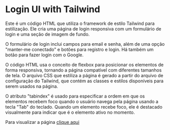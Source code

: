 # Login UI with Tailwind

Este é um código HTML que utiliza o framework de estilo Tailwind para estilização. Ele cria uma página de login responsiva com um formulário de login e uma seção de imagem de fundo.

O formulário de login inclui campos para email e senha, além de uma opção "manter-me conectado" e botões para registro e login. Há também um botão para fazer login com o Google.

O código HTML usa o conceito de flexbox para posicionar os elementos de forma responsiva, tornando a página compatível com diferentes tamanhos de tela. O arquivo CSS que estiliza a página é gerado a partir do arquivo de configuração do Tailwind, que contém as classes e estilos disponíveis para serem usados na página.

O atributo "tabindex" é usado para especificar a ordem em que os elementos recebem foco quando o usuário navega pela página usando a tecla "Tab" do teclado. Quando um elemento recebe foco, ele é destacado visualmente para indicar que é o elemento ativo no momento.

Para visualizar a página <a href="https://peaceful-swan-6683fb.netlify.app/">clique aqui</a>
